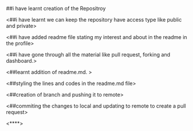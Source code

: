 ##i have learnt creation of the Repositroy 

<##i have learnt we can keep the repository have access type like public and private>

<##i have added readme file stating my interest and about in the readme in the profile>

<##i have gone through all the material like pull request, forking and dashboard.>

<##learnt addition of readme.md. >

<##styling the lines and codes in the readme.md file>

<##creation of branch and pushing it to remote>

<##commiting the changes to local and updating to remote to create a pull request>

<****>

<i had to go through other sources in order to understand some topics like generating fork and other UI things that werent clear in the link provided>
  
<if provided with a sample to go through that would have been useful.>
  
<if providing with a guiding document with rules will help us better i guess>
  
<but overall its great material.>
  
<thanks>
